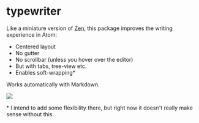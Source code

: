 # typewriter

Like a miniature version of [Zen](https://atom.io/packages/zen), this package improves the writing experience in Atom:

* Centered layout
* No gutter
* No scrollbar (unless you hover over the editor)
* But with tabs, tree-view etc.
* Enables soft-wrapping*

Works automatically with Markdown.

![](https://raw.githubusercontent.com/braver/typewriter/master/resources/screenshot.png)


\* I intend to add some flexibility there, but right now it doesn't really make sense without this.
